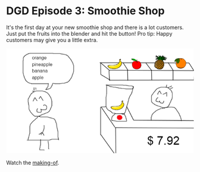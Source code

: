 DGD Episode 3: Smoothie Shop
=====================================

It's the first day at your new smoothie shop and there is a lot customers. Just put the fruits into the blender and hit the button! Pro tip: Happy customers may give you a little extra.

[![Smoothie Shop screenshot](https://github.com/deadlinegamedev/DeadlineGameDev/blob/gh-pages/game3/screenshot.png)](http://youtu.be/hTjmfaOj8sU "Smoothie Shop making-of")

Watch the [making-of](http://youtu.be/hTjmfaOj8sU).
